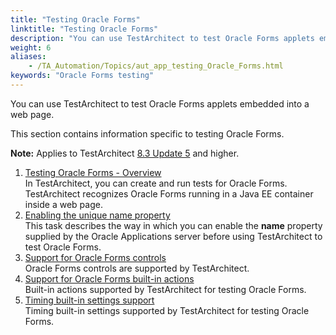 ```yaml
--- 
title: "Testing Oracle Forms"
linktitle: "Testing Oracle Forms"
description: "You can use TestArchitect to test Oracle Forms applets embedded into a web page."
weight: 6
aliases: 
    - /TA_Automation/Topics/aut_app_testing_Oracle_Forms.html
keywords: "Oracle Forms testing"
---
```


You can use TestArchitect to test Oracle Forms applets embedded into a web page.

This section contains information specific to testing Oracle Forms.

**Note:** Applies to TestArchitect [8.3 Update 5](/TA_ReleaseNotes/DITA_source/Whats_New_8.3_update_5.html) and higher.

1.  [Testing Oracle Forms - Overview](/TA_Automation/Topics/aut_app_testing_Oracle_Forms_overview.html)  
In TestArchitect, you can create and run tests for Oracle Forms. TestArchitect recognizes Oracle Forms running in a Java EE container inside a web page.
2.  [Enabling the unique name property](/TA_Automation/Topics/aut_app_testing_Oracle_Forms_enable_name_attribute.html)  
This task describes the way in which you can enable the **name** property supplied by the Oracle Applications server before using TestArchitect to test Oracle Forms.
3.  [Support for Oracle Forms controls](/TA_Automation/Topics/aut_app_testing_Oracle_Forms_supported_controls.html)  
Oracle Forms controls are supported by TestArchitect.
4.  [Support for Oracle Forms built-in actions](/TA_Automation/Topics/aut_app_testing_Oracle_Forms_supported_actions.html)  
Built-in actions supported by TestArchitect for testing Oracle Forms.
5.  [Timing built-in settings support](/TA_Automation/Topics/aut_app_testing_Oracle_Forms_timing.html)  
Timing built-in settings supported by TestArchitect for testing Oracle Forms.



